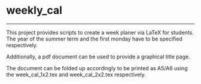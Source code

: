 weekly_cal
==========
__________

This project provides scripts to create a week planer via LaTeX for students. The year of the summer term and the first monday have to be specified respectively.

Additionally, a pdf document can be used to provide a graphical title page.

The document can be folded up accordingly to be printed as A5/A6 using the week\_cal\_1x2.tex and week\_cal\_2x2.tex respectively.
